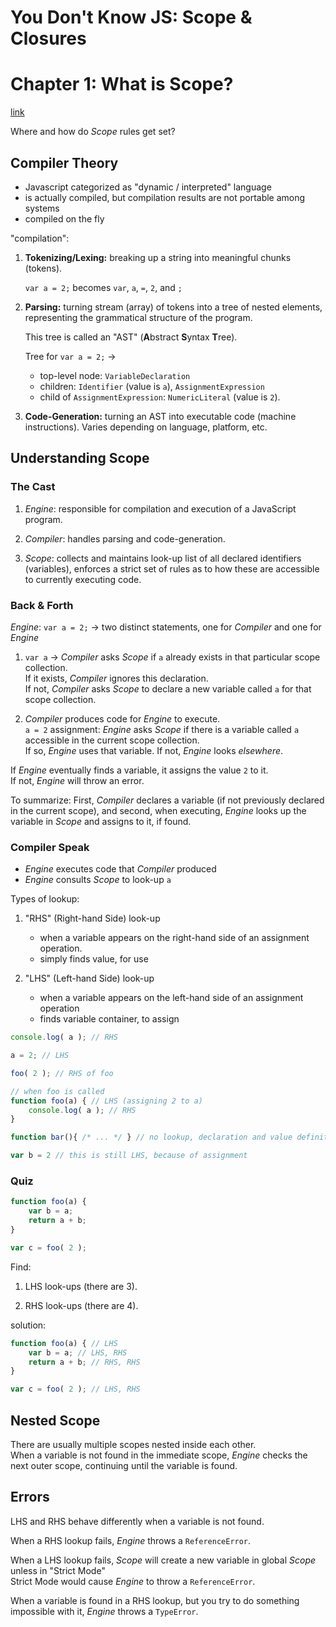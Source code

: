 ﻿# You Don't Know JS: Scope & Closures
# Chapter 1: What is Scope?
[link](https://github.com/getify/You-Dont-Know-JS/blob/master/scope%20%26%20closures/ch1.md)

Where and how do *Scope* rules get set?

## Compiler Theory

* Javascript categorized as "dynamic / interpreted" language
* is actually compiled, but compilation results are not portable among systems
* compiled on the fly

"compilation":

1. **Tokenizing/Lexing:** breaking up a string into meaningful chunks (tokens). 

	`var a = 2;` becomes `var`, `a`, `=`, `2`, and `;`

2. **Parsing:** turning stream (array) of tokens into a tree of nested elements, representing the grammatical structure of the program. 

	This tree is called an "AST" (<b>A</b>bstract <b>S</b>yntax <b>T</b>ree).

    Tree for `var a = 2;` ->  
    * top-level node: `VariableDeclaration`  
    * children: `Identifier` (value is `a`), `AssignmentExpression`  
    * child of `AssignmentExpression`: `NumericLiteral` (value is `2`).

3. **Code-Generation:** turning an AST into executable code (machine instructions). Varies depending on language, platform, etc.

## Understanding Scope

### The Cast

1. *Engine*: responsible for compilation and execution of a JavaScript program.

2. *Compiler*: handles parsing and code-generation.

3. *Scope*: collects and maintains look-up list of all declared identifiers (variables), enforces a strict set of rules as to how these are accessible to currently executing code.

### Back & Forth

*Engine*: `var a = 2;` -> two distinct statements, one for *Compiler* and one for *Engine*

1. `var a` -> *Compiler* asks *Scope* if `a` already exists in that particular scope collection.  
If it exists, *Compiler* ignores this declaration.  
If not, *Compiler* asks *Scope* to declare a new variable called `a` for that scope collection.

2. *Compiler* produces code for *Engine* to execute.  
`a = 2` assignment: *Engine* asks *Scope* if there is a variable called `a` accessible in the current scope collection.  
If so, *Engine* uses that variable. If not, *Engine* looks *elsewhere*.

If *Engine* eventually finds a variable, it assigns the value `2` to it.  
If not, *Engine* will throw an error.

To summarize: First, *Compiler* declares a variable (if not previously declared in the current scope), and second, when executing, *Engine* looks up the variable in *Scope* and assigns to it, if found.

### Compiler Speak

- *Engine* executes code that *Compiler* produced
- *Engine* consults *Scope* to look-up `a`

Types of lookup:

1. "RHS" (Right-hand Side) look-up
	- when a variable appears on the right-hand side of an assignment operation.
	- simply finds value, for use

2. "LHS" (Left-hand Side) look-up
	- when a variable appears on the left-hand side of an assignment operation
	- finds variable container, to assign

```js
console.log( a ); // RHS

a = 2; // LHS

foo( 2 ); // RHS of foo

// when foo is called
function foo(a) { // LHS (assigning 2 to a)
	console.log( a ); // RHS
}

function bar(){ /* ... */ } // no lookup, declaration and value definition are handled during compilation

var b = 2 // this is still LHS, because of assignment
```

### Quiz

```js
function foo(a) {
	var b = a;
	return a + b;
}

var c = foo( 2 );
```

Find:

1. LHS look-ups (there are 3).

2. RHS look-ups (there are 4).

solution:
```js
function foo(a) { // LHS
	var b = a; // LHS, RHS
	return a + b; // RHS, RHS
}

var c = foo( 2 ); // LHS, RHS
```

## Nested Scope

There are usually multiple scopes nested inside each other.  
When a variable is not found in the immediate scope, *Engine* checks the next outer scope, continuing until the variable is found.

## Errors

LHS and RHS behave differently when a variable is not found.

When a RHS lookup fails, *Engine* throws a `ReferenceError`.

When a LHS lookup fails, *Scope* will create a new variable in global *Scope* unless in "Strict Mode"  
Strict Mode would cause *Engine* to throw a `ReferenceError`.

When a variable is found in a RHS lookup, but you try to do something impossible with it, *Engine* throws a `TypeError`.
